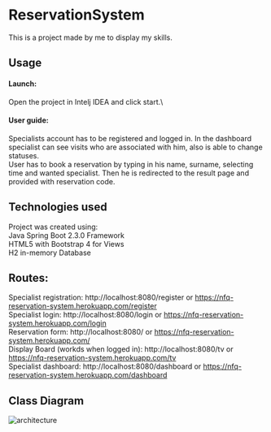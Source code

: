 # ReservationSystem

This is a project made by me to display my skills.

## Usage

#### Launch:
Open the project in Intelj IDEA and click start.\

#### User guide:
Specialists account has to be registered and logged in. In the dashboard specialist can see visits who are associated with him, also is able to change statuses.\
User has to book a reservation by typing in his name, surname, selecting time and wanted specialist. Then he is redirected to the result page and provided with reservation code.


## Technologies used

Project was created using:\
Java Spring Boot 2.3.0 Framework\
HTML5 with Bootstrap 4 for Views\
H2 in-memory Database

## Routes:

Specialist registration: http://localhost:8080/register or https://nfq-reservation-system.herokuapp.com/register \
Specialist login: http://localhost:8080/login or https://nfq-reservation-system.herokuapp.com/login \
Reservation form: http://localhost:8080/ or https://nfq-reservation-system.herokuapp.com/ \
Display Board (workds when logged in): http://localhost:8080/tv or https://nfq-reservation-system.herokuapp.com/tv \
Specialist dashboard: http://localhost:8080/dashboard or https://nfq-reservation-system.herokuapp.com/dashboard 

## Class Diagram

![architecture](https://i.imgur.com/gEVa3n8.jpg)
